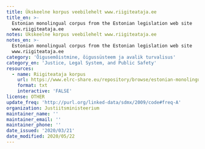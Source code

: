 ```yaml
---
title: Ükskeelne korpus veebilehelt www.riigiteataja.ee
title_en: >-
  Estonian monolingual corpus from the Estonian legislation web site
  www.riigiteataja.ee
notes: Ükskeelne korpus veebilehelt www.riigiteataja.ee
notes_en: >-
  Estonian monolingual corpus from the Estonian legislation web site
  www.riigiteataja.ee
category: 'Õigusemõistmine, õigussüsteem ja avalik turvalisus'
category_en: 'Justice, Legal System, and Public Safety'
resources:
  - name: Riigiteataja korpus
    url: https://www.elrc-share.eu/repository/browse/estonian-monolingual-corpus-from-the-estonian-legislation-web-site-wwwriigiteatajaee/24307a8cb81f11e9a7e100155d02670602f975fbf32e47aaa7257be1f26f952d/
    format: txt
    interactive: 'FALSE'
license: OTHER
update_freq: 'http://purl.org/linked-data/sdmx/2009/code#freq-A'
organization: Justiitsministeerium
maintainer_name: ''
maintainer_email: ''
maintainer_phone: ''
date_issued: '2020/03/21'
date_modified: 2020/05/22
---
```


